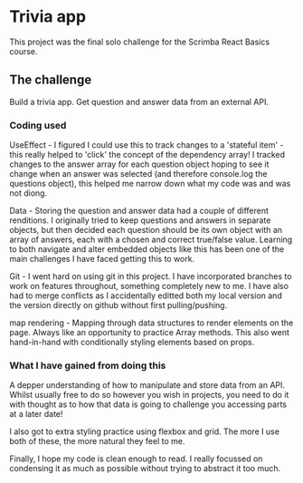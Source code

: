 # Trivia app

This project was the final solo challenge for the Scrimba React Basics course.

## The challenge

Build a trivia app. Get question and answer data from an external API.

### Coding used

UseEffect - I figured I could use this to track changes to a 'stateful item' - this really helped to 'click' the concept of the dependency array! I tracked changes to the answer array for each question object hoping to see it change when an answer was selected (and therefore console.log the questions object), this helped me narrow down what my code was and was not diong.

Data - Storing the question and answer data had a couple of different renditions. I originally tried to keep questions and answers in separate objects, but then decided each question should be its own object with an array of answers, each with a chosen and correct true/false value. Learning to both navigate and alter embedded objects like this has been one of the main challenges I have faced getting this to work.

Git - I went hard on using git in this project. I have incorporated branches to work on features throughout, something completely new to me. I have also had to merge conflicts as I accidentally editted both my local version and the version directly on github without first pulling/pushing.

map rendering - Mapping through data structures to render elements on the page. Always like an opportunity to practice Array methods. This also went hand-in-hand with conditionally styling elements based on props.

### What I have gained from doing this

A depper understanding of how to manipulate and store data from an API. Whilst usually free to do so however you wish in projects, you need to do it with thought as to how that data is going to challenge you accessing parts at a later date!

I also got to extra styling practice using flexbox and grid. The more I use both of these, the more natural they feel to me.

Finally, I hope my code is clean enough to read. I really focussed on condensing it as much as possible without trying to abstract it too much.